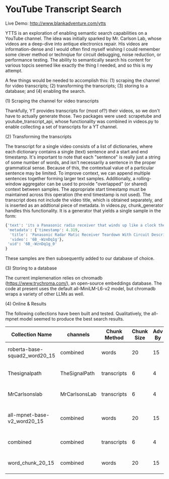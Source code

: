 # YouTube Transcript Search
Live Demo: http://www.blankadventure.com/ytts

YTTS is an exploration of enabling semantic search capabilities on a YouTube channel. The idea was initially sparked by Mr. Carlson Lab, whose videos are a deep-dive into antique electronics repair. His videos are information-dense and I would often find myself wishing I could remember some clever method or technqiue for circuit debugging, noise reduction, or performance testing. The ability to semantically search his content for various topcis seemed like exactly the thing I needed, and so this is my attempt. 

A few things would be needed to accomplish this: (1) scraping the channel for video transcripts; (2) transforming the transcripts; (3) storing to a database; and (4) enabling the search.


(1) Scraping the channel for video transcripts

Thankfully, YT provides transcripts for (most of?) their videos, so we don't have to actually generate those. Two packages were used: scrapetube and youtube_transcript_api, whose functionality was combined in videos.py to enable collecting a set of transcripts for a YT channel.

(2) Transforming the transcripts

The transcript for a single video consists of a list of dictionaries, where each dictionary contains a single (text) sentence and a start and end timestamp. It's important to note that each "sentence" is really just a string of some number of words, and isn't necessarily a sentence in the proper grammatical sense. Because of this, the contextual value of a particular sentence may be limited. To improve context, we can append multiple sentences together forming larger text samples. Additionally, a rolling-window aggregator can be used to provide "overlapped" (or shared) context between samples. The appropriate start timestamp must be maintained across this operation (the end timestamp is not used). The transcript does not include the video title, which is obtained separately, and is inserted as an addtional piece of metadata. In videos.py, chunk_generator handles this functionality. It is a generator that yields a single sample in the form:

```python
{'text': 'its a Panasonic radio receiver that winds up like a clock then it searches for radio stations lets do a tear down on this Ill do a circuit description then lets fix it and see how this mechanism actually works should be a lot of fun lets get started heres the Panasonic radar mtic radio that were going to be tearing down troubleshooting and were going to',
 'metadata': {'timestamp': 4.319,
  'title': 'Panasonic Radar Matic Receiver Teardown With Circuit Description, Troubleshooing, And Resurrection!',
  'video': '6B_-WznDq1g'},
 'uid': '6B_-WznDq1g_0'
}
```

These samples are then subsequently added to our database of choice.


(3) Storing to a database

The current implemenation relies on chromadb (https://www.trychroma.com/), an open-source embeddings database. The code at present uses the default all-MiniLM-L6-v2 model, but chromadb wraps a variety of other LLMs as well.

(4) Online & Results

The following collections have been built and tested. Qualitatively, the all-mpnet model seemed to produce the best search results.

| Collection Name               | channels      | Chunk Method | Chunk Size | Adv By | Model               |
|-------------------------------|---------------|--------------|------------|--------|---------------------|
| roberta-base-squad2_word20_15 | combined      | words        | 20         | 15     | roberta-base-squad2 |
| Thesignalpath                 | TheSignalPath | transcripts  | 6          | 4      | all-MiniLM-L6-v2    |
| MrCarlsonslab                 | MrCarlsonsLab | transcripts  | 6          | 4      | all-MiniLM-L6-v2    |
| all-mpnet-base-v2_word20_15   | combined      | words        | 20         | 15     |  all-mpnet-base-v2  |
| combined                      | combined      | transcripts  | 6          | 4      | all-MiniLM-L6-v2    |
| word_chunk_20_15              | combined      | words        | 20         | 15     | all-MiniLM-L6-v2    |




